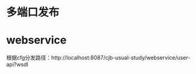 多端口发布
============

webservice
===========
根据cfg分发路径：http://localhost:8087/cjb-usual-study/webservice/user-api?wsdl